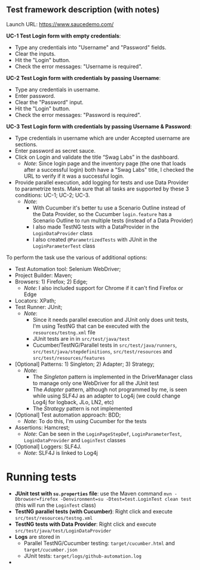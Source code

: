 ## Test framework description (with notes)
Launch URL: https://www.saucedemo.com/

**UC-1 Test Login form with empty credentials**:
- Type any credentials into "Username" and "Password" fields.
- Clear the inputs.
- Hit the "Login" button.
- Check the error messages: "Username is required".

**UC-2 Test Login form with credentials by passing Username**:
- Type any credentials in username.
- Enter password.
- Clear the "Password" input.
- Hit the "Login" button.
- Check the error messages: "Password is required".

**UC-3 Test Login form with credentials by passing Username & Password**:
- Type credentials in username which are under Accepted username are sections.
- Enter password as secret sauce.
- Click on Login and validate the title “Swag Labs” in the dashboard.
  - *Note*: Since login page and the inventory page (the one that loads after a successful login) both have a "Swag Labs" title, I checked the URL to verify if it was a successful login.
- Provide parallel execution, add logging for tests and use Data Provider to parametrize tests. Make sure that all tasks are supported by these 3 conditions: UC-1; UC-2; UC-3.
  - *Note*:
    - With Cucumber it's better tu use a Scenario Outline instead of the Data Provider, so the Cucumber `login.feature` has a Scenario Outline to run multiple tests (instead of a Data Provider)
    - I also made TestNG tests with a DataProvider in the `LoginDataProvider` class
    - I also created `@ParametrizedTests` with JUnit in the `LoginParameterTest` class

To perform the task use the various of additional options:
- Test Automation tool: Selenium WebDriver;
- Project Builder: Maven;
- Browsers: 1) Firefox; 2) Edge;
  - *Note*: I also included support for Chrome if it can't find Firefox or Edge
- Locators: XPath;
- Test Runner: JUnit;
  - *Note*: 
    - Since it needs parallel execution and JUnit only does unit tests, I'm using TestNG that can be executed with the `resources/testng.xml` file
    - JUnit tests are in in `src/test/java/test`
    - Cucumber/TestNG/Parallel tests in `src/test/java/runners`, `src/test/java/stepdefinitions`, `src/test/resources` and `src/test/resources/features`
- [Optional] Patterns: 1) Singleton; 2) Adapter; 3) Strategy;
  - *Note*:
    - The *Singleton* pattern is implemented in the DriverManager class to manage only one WebDriver for all the JUnit test
    - The *Adapter* pattern, although not programmed by me, is seen while using SLF4J as an adapter to Log4j (we could change Log4j for logback, JLo, LN2, etc)
    - The *Strategy* pattern is not implemented
- [Optional] Test automation approach: BDD;
  - *Note*: To do this, I'm using Cucumber for the tests
- Assertions: Hamcrest;
  - *Note*: Can be seen in the `LoginPageStepDef`, `LoginParameterTest`, `LoginDataProvider` and `LoginTest` classes
- [Optional] Loggers: SLF4J.
  - *Note*: SLF4J is linked to Log4j

# Running tests
- **JUnit test with `su.properties` file**: use the Maven command `mvn -Dbrowser=firefox -Denvironment=su -Dtest=test.LoginTest clean test
` (this will run the `LoginTest` class)
- **TestNG parallel tests (with Cucumber)**: Right click and execute `src/test/resources/testng.xml`
- **TestNG tests with Data Provider**: Right click and execute `src/test/java/test/LoginDataProvider`
- **Logs** are stored in 
  - Parallel TestNG/Cucumber testing: `target/cucumber.html` and `target/cucumber.json`
  - JUnit tests: `target/logs/github-automation.log`
- 